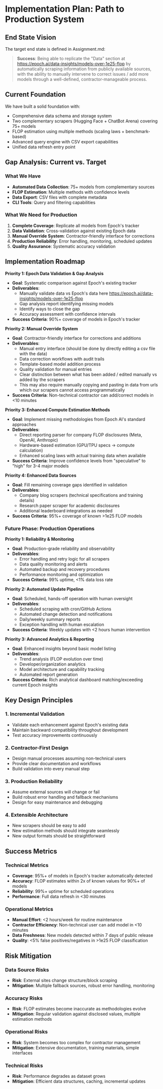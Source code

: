 # Implementation Plan: Path to Production System

## End State Vision

The target end state is defined in Assignment.md:

> **Success**: Being able to replicate the "Data" section at https://epoch.ai/data-insights/models-over-1e25-flop by automatically scraping information from publicly available sources, with the ability to manually intervene to correct issues / add more models through a well-defined, contractor-manageable process.

## Current Foundation

We have built a solid foundation with:
- Comprehensive data schema and storage system
- Two complementary scrapers (Hugging Face + ChatBot Arena) covering 75+ models
- FLOP estimation using multiple methods (scaling laws + benchmark-based)
- Advanced query engine with CSV export capabilities
- Unified data refresh entry point

## Gap Analysis: Current vs. Target

### What We Have
- **Automated Data Collection**: 75+ models from complementary sources
- **FLOP Estimation**: Multiple methods with confidence levels
- **Data Export**: CSV files with complete metadata
- **CLI Tools**: Query and filtering capabilities

### What We Need for Production
1. **Complete Coverage**: Replicate all models from Epoch's tracker
2. **Data Validation**: Cross-validation against existing Epoch data
3. **Manual Override System**: Contractor-friendly interface for corrections
4. **Production Reliability**: Error handling, monitoring, scheduled updates
5. **Quality Assurance**: Systematic accuracy validation

## Implementation Roadmap

**Priority 1: Epoch Data Validation & Gap Analysis**
- **Goal**: Systematic comparison against Epoch's existing tracker
- **Deliverables**:
  - Manually validate data vs Epoch's data here https://epoch.ai/data-insights/models-over-1e25-flop
  - Gap analysis report identifying missing models
  - Identify ways to close the gap
  - Accuracy assessment with confidence intervals
- **Success Criteria**: 90%+ coverage of models in Epoch's tracker

**Priority 2: Manual Override System**
- **Goal**: Contractor-friendly interface for corrections and additions
- **Deliverables**:
  - Manual entry interface (should be done by directly editing a csv file with the data)
  - Data correction workflows with audit trails
  - Template-based model addition process
  - Quality validation for manual entries
  - Clear distinction between what has been added / edited manually vs added by the scrapers
  - This may also require manually copying and pasting in data from urls which our scrapers cannot access programmatically
- **Success Criteria**: Non-technical contractor can add/correct models in <10 minutes

**Priority 3: Enhanced Compute Estimation Methods**
- **Goal**: Implement missing methodologies from Epoch AI's standard approaches
- **Deliverables**:
  - Direct reporting parser for company FLOP disclosures (Meta, OpenAI, Anthropic)
  - Hardware-based estimation (GPU/TPU specs → compute calculation)
  - Enhanced scaling laws with actual training data when available
- **Success Criteria**: Improve confidence levels from "speculative" to "high" for 3-4 major models

**Priority 4: Enhanced Data Sources** 
- **Goal**: Fill remaining coverage gaps identified in validation
- **Deliverables**:
  - Company blog scrapers (technical specifications and training details)
  - Research paper scraper for academic disclosures
  - Additional leaderboard integrations as needed
- **Success Criteria**: 95%+ coverage of known >1e25 FLOP models

### Future Phase: Production Operations

**Priority 1: Reliability & Monitoring**
- **Goal**: Production-grade reliability and observability
- **Deliverables**:
  - Error handling and retry logic for all scrapers
  - Data quality monitoring and alerts
  - Automated backup and recovery procedures
  - Performance monitoring and optimization
- **Success Criteria**: 99% uptime, <1% data loss rate

**Priority 2: Automated Update Pipeline**
- **Goal**: Scheduled, hands-off operation with human oversight
- **Deliverables**:
  - Scheduled scraping with cron/GitHub Actions
  - Automated change detection and notifications
  - Daily/weekly summary reports
  - Exception handling with human escalation
- **Success Criteria**: Weekly updates with <2 hours human intervention

**Priority 3: Advanced Analytics & Reporting**
- **Goal**: Enhanced insights beyond basic model listing
- **Deliverables**:
  - Trend analysis (FLOP evolution over time)
  - Developer/organization analytics
  - Model architecture and capability tracking
  - Automated report generation
- **Success Criteria**: Rich analytical dashboard matching/exceeding current Epoch insights

## Key Design Principles

### 1. **Incremental Validation**
- Validate each enhancement against Epoch's existing data
- Maintain backward compatibility throughout development
- Test accuracy improvements continuously

### 2. **Contractor-First Design**
- Design manual processes assuming non-technical users
- Provide clear documentation and workflows
- Build validation into every manual step

### 3. **Production Reliability**
- Assume external sources will change or fail
- Build robust error handling and fallback mechanisms
- Design for easy maintenance and debugging

### 4. **Extensible Architecture**
- New scrapers should be easy to add
- New estimation methods should integrate seamlessly
- New output formats should be straightforward

## Success Metrics

### Technical Metrics
- **Coverage**: 95%+ of models in Epoch's tracker automatically detected
- **Accuracy**: FLOP estimates within 2x of known values for 90%+ of models
- **Reliability**: 99%+ uptime for scheduled operations
- **Performance**: Full data refresh in <30 minutes

### Operational Metrics
- **Manual Effort**: <2 hours/week for routine maintenance
- **Contractor Efficiency**: Non-technical user can add model in <10 minutes
- **Data Freshness**: New models detected within 7 days of public release
- **Quality**: <5% false positives/negatives in >1e25 FLOP classification

## Risk Mitigation

### Data Source Risks
- **Risk**: External sites change structure/block scraping
- **Mitigation**: Multiple fallback sources, robust error handling, monitoring

### Accuracy Risks
- **Risk**: FLOP estimates become inaccurate as methodologies evolve
- **Mitigation**: Regular validation against disclosed values, multiple estimation methods

### Operational Risks
- **Risk**: System becomes too complex for contractor management
- **Mitigation**: Extensive documentation, training materials, simple interfaces

### Technical Risks
- **Risk**: Performance degrades as dataset grows
- **Mitigation**: Efficient data structures, caching, incremental updates

